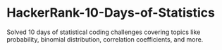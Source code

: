 # HackerRank-10-Days-of-Statistics
Solved 10 days of statistical coding challenges covering topics like probability, binomial distribution, correlation coefficients, and more.
